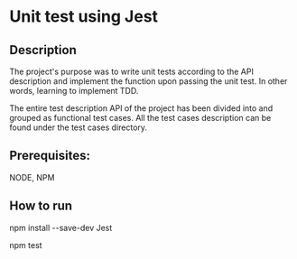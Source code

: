 # Unit test using Jest 

## Description
The project's purpose was to write unit tests according to the API description and implement the function upon passing the unit test. In other words, learning to implement TDD.

The entire test description API of the project has been divided into and grouped as functional test cases. All the test cases description can be found under the test cases directory.
## Prerequisites:
NODE, NPM

## How to run
npm install --save-dev Jest

npm test

